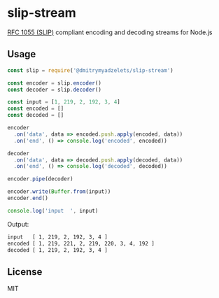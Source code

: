 # slip-stream

[RFC 1055 (SLIP)](https://tools.ietf.org/html/rfc1055) compliant encoding and decoding streams for Node.js

## Usage

```js
const slip = require('@dmitrymyadzelets/slip-stream')

const encoder = slip.encoder()
const decoder = slip.decoder()

const input = [1, 219, 2, 192, 3, 4]
const encoded = []
const decoded = []

encoder
  .on('data', data => encoded.push.apply(encoded, data))
  .on('end', () => console.log('encoded', encoded))

decoder
  .on('data', data => decoded.push.apply(decoded, data))
  .on('end', () => console.log('decoded', decoded))

encoder.pipe(decoder)

encoder.write(Buffer.from(input))
encoder.end()

console.log('input  ', input)

```

Output:

```sh
input   [ 1, 219, 2, 192, 3, 4 ]
encoded [ 1, 219, 221, 2, 219, 220, 3, 4, 192 ]
decoded [ 1, 219, 2, 192, 3, 4 ]
```

## License
MIT